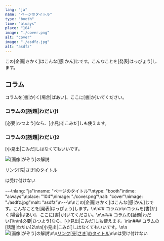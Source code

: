 ```yaml
---
lang: "ja"
name: "ページのタイトル"
type: "booth"
time: "always"
place: "104"
image: "./cover.png"
alt: "cover"
image: "./asdfz.jpg"
alt: "asdfz"
---
```


この[企画|きかく]はこんな[感|かん]じです。こんなことを[発表|はっぴょう]します。

## コラム

コラムを[書|か]く[場合|ばあい]、ここに[書|か]いてください。

### コラムの[話題|わだい]1

[必要|ひつよう]なら、[小見出|こみだ]しも使えます。

### コラムの[話題|わだい]2

[小見出|こみだ]しはなくてもいいです。

![[画像|がぞう]の解説](画像のURL)

[リンク[先|さき]のタイトル](URL)

<URL>は受け付けない

---\nlang: \"ja\"\nname: \"ページのタイトル\"\ntype: \"booth\"\ntime: \"always\"\nplace: \"104\"\nimage: \"./cover.png\"\nalt: \"cover\"\nimage: \"./asdfz.jpg\"\nalt: \"asdfz\"\n---\n\nこの[企画|きかく]はこんな[感|かん]じです。こんなことを[発表|はっぴょう]します。\n\n## コラム\n\nコラムを[書|か]く[場合|ばあい]、ここに[書|か]いてください。\n\n### コラムの[話題|わだい]1\n\n[必要|ひつよう]なら、[小見出|こみだ]しも使えます。\n\n### コラムの[話題|わだい]2\n\n[小見出|こみだ]しはなくてもいいです。\n\n![[画像|がぞう]の解説](画像のURL)\n\n[リンク[先|さき]のタイトル](URL)\n\n<URL>は受け付けない